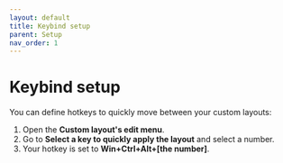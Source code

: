 ```yaml
---
layout: default
title: Keybind setup
parent: Setup
nav_order: 1
---
```

# Keybind setup

You can define hotkeys to quickly move between your custom layouts:

1. Open the **Custom layout's edit menu**.
2. Go to **Select a key to quickly apply the layout** and select a number.
3. Your hotkey is set to **Win+Ctrl+Alt+[the number]**.